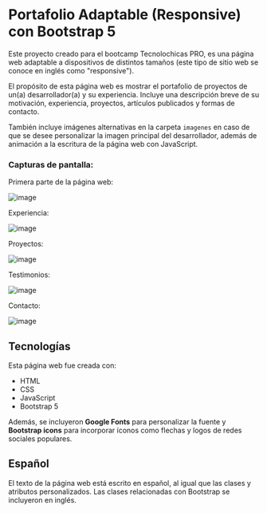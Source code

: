 # Portafolio Adaptable (Responsive) con Bootstrap 5

Este proyecto creado para el bootcamp Tecnolochicas PRO, es una página web adaptable a dispositivos de distintos tamaños (este tipo de sitio web se conoce en inglés como "responsive"). 

El propósito de esta página web es mostrar el portafolio de proyectos de un(a) desarrollador(a) y su experiencia. Incluye una descripción breve de su motivación, experiencia, proyectos, artículos publicados y formas de contacto. 

También incluye imágenes alternativas en la carpeta `imagenes` en caso de que se desee personalizar la imagen principal del desarrollador, además de animación a la escritura de la página web con JavaScript.

### Capturas de pantalla:

Primera parte de la página web:

![image](https://github.com/AnahiMojica/portafolio_tecnolochicas/assets/139643365/e3d3cb04-b54e-4024-8ed9-a38fca8f38f6)

Experiencia:

![image](https://github.com/AnahiMojica/portafolio_tecnolochicas/assets/139643365/1eab7b74-6ff6-4847-8e80-216368be921e)

Proyectos:

![image](https://github.com/AnahiMojica/portafolio_tecnolochicas/assets/139643365/70194fa8-2065-43e4-8d48-a8f48101a2e6)

Testimonios:

![image](https://github.com/AnahiMojica/portafolio_tecnolochicas/assets/139643365/6222e089-6f30-419e-8165-d6f4e70dc98a)

Contacto:

![image](https://github.com/AnahiMojica/portafolio_tecnolochicas/assets/139643365/ab37af43-f62f-4e4a-89b0-4f197f5e7af0)

## Tecnologías

Esta página web fue creada con:

* HTML
* CSS
* JavaScript 
* Bootstrap 5

Además, se incluyeron **Google Fonts** para personalizar la fuente y **Bootstrap icons** para incorporar íconos como flechas y logos de redes sociales populares. 

## Español

El texto de la página web está escrito en español, al igual que las clases y atributos personalizados. Las clases relacionadas con Bootstrap se incluyeron en inglés.




